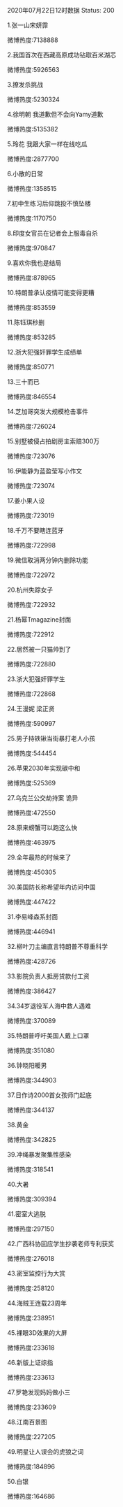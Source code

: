 2020年07月22日12时数据
Status: 200

1.张一山宋妍霏

微博热度:7138888

2.我国首次在西藏高原成功钻取百米湖芯

微博热度:5926563

3.撩发杀挑战

微博热度:5230324

4.徐明朝 我道歉但不会向Yamy道歉

微博热度:5135382

5.玲花 我跟大家一样在线吃瓜

微博热度:2877700

6.小散的日常

微博热度:1358515

7.初中生练习后仰跳投不慎坠楼

微博热度:1170750

8.印度女官员在记者会上服毒自杀

微博热度:970847

9.喜欢你我也是结局

微博热度:878965

10.特朗普承认疫情可能变得更糟

微博热度:853559

11.陈钰琪秒删

微博热度:853285

12.浙大犯强奸罪学生成绩单

微博热度:850771

13.三十而已

微博热度:846554

14.芝加哥突发大规模枪击事件

微博热度:726024

15.别墅被侵占拍剧房主索赔300万

微博热度:723076

16.伊能静为蓝盈莹写小作文

微博热度:723074

17.姜小果人设

微博热度:723019

18.千万不要瞎连蓝牙

微博热度:722998

19.微信取消两分钟内删除功能

微博热度:722972

20.杭州失踪女子

微博热度:722932

21.杨幂Tmagazine封面

微博热度:722912

22.居然被一只猫帅到了

微博热度:722880

23.浙大犯强奸罪学生

微博热度:722868

24.王漫妮 梁正贤

微博热度:590997

25.男子持铁锹当街暴打老人小孩

微博热度:544454

26.苹果2030年实现碳中和

微博热度:525369

27.乌克兰公交劫持案 诡异

微博热度:472550

28.原来螃蟹可以跑这么快

微博热度:463975

29.全年最热的时候来了

微博热度:450305

30.美国防长称希望年内访问中国

微博热度:447422

31.李易峰森系封面

微博热度:446941

32.柳叶刀主编直言特朗普不尊重科学

微博热度:428726

33.影院负责人抵房贷款付工资

微博热度:386427

34.34岁退役军人海中救人遇难

微博热度:370089

35.特朗普呼吁美国人戴上口罩

微博热度:351080

36.钟晓阳暖男

微博热度:344903

37.日作诗2000首女孩师门起底

微博热度:344137

38.黄金

微博热度:342825

39.冲绳暴发聚集性感染

微博热度:318541

40.大暑

微博热度:309394

41.密室大逃脱

微博热度:297150

42.广西科协回应学生抄袭老师专利获奖

微博热度:276018

43.密室监控行为大赏

微博热度:258120

44.海贼王连载23周年

微博热度:238951

45.裸眼3D效果的大屏

微博热度:233618

46.新版上证综指

微博热度:233613

47.罗艳发现妈妈做小三

微博热度:233609

48.江南百景图

微博热度:227205

49.明星让人误会的虎狼之词

微博热度:184896

50.白银

微博热度:164686

